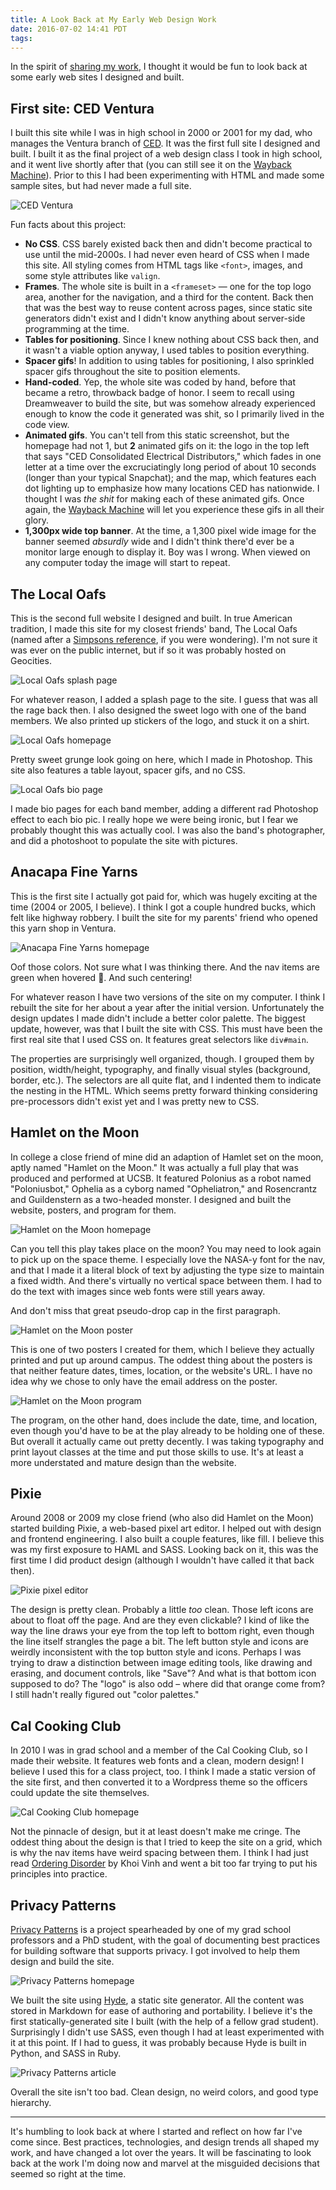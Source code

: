 ```yaml
---
title: A Look Back at My Early Web Design Work
date: 2016-07-02 14:41 PDT
tags:
---
```


In the spirit of [sharing my work](/2015/08/30/get-comfortable-sharing-shitty-work/), I thought it would be fun to look back at some early web sites I designed and built.

## First site: CED Ventura

I built this site while I was in high school in 2000 or 2001 for my dad, who manages the Ventura branch of [CED](http://www.cedcareers.com/). It was the first full site I designed and built. I built it as the final project of a web design class I took in high school, and it went live shortly after that (you can still see it on the [Wayback Machine](https://web.archive.org/web/20020123140629/http://www.cedventura.com/)). Prior to this I had been experimenting with HTML and made some sample sites, but had never made a full site.

![CED Ventura](/images/2016-07-02-a-look-back-at-my-early-web-design-work/1-ced.png)

Fun facts about this project:

- **No CSS**. CSS barely existed back then and didn't become practical to use until the mid-2000s. I had never even heard of CSS when I made this site. All styling comes from HTML tags like `<font>`, images, and some style attributes like `valign`.
- **Frames**. The whole site is built in a `<frameset>` — one for the top logo area, another for the navigation, and a third for the content. Back then that was the best way to reuse content across pages, since static site generators didn't exist and I didn't know anything about server-side programming at the time.
- **Tables for positioning**. Since I knew nothing about CSS back then, and it wasn't a viable option anyway, I used tables to position everything.
- **Spacer gifs**! In addition to using tables for positioning, I also sprinkled spacer gifs throughout the site to position elements.
- **Hand-coded**. Yep, the whole site was coded by hand, before that became a retro, throwback badge of honor. I seem to recall using Dreamweaver to build the site, but was somehow already experienced enough to know the code it generated was shit, so I primarily lived in the code view.
- **Animated gifs**. You can't tell from this static screenshot, but the homepage had not 1, but **2** animated gifs on it: the logo in the top left that says "CED Consolidated Electrical Distributors," which fades in one letter at a time over the excruciatingly long period of about 10 seconds (longer than your typical Snapchat); and the map, which features each dot lighting up to emphasize how many locations CED has nationwide. I thought I was _the shit_ for making each of these animated gifs. Once again, the [Wayback Machine](https://web.archive.org/web/20020123140629/http://www.cedventura.com/) will let you experience these gifs in all their glory.
- **1,300px wide top banner**. At the time, a 1,300 pixel wide image for the banner seemed _absurdly_ wide and I didn't think there'd ever be a monitor large enough to display it. Boy was I wrong. When viewed on any computer today the image will start to repeat.

## The Local Oafs

This is the second full website I designed and built. In true American tradition, I made this site for my closest friends' band, The Local Oafs (named after a [Simpsons reference](https://youtu.be/Lsnc5FFI5Dw?t=454), if you were wondering). I'm not sure it was ever on the public internet, but if so it was probably hosted on Geocities.

![Local Oafs splash page](/images/2016-07-02-a-look-back-at-my-early-web-design-work/2-oafs1.png)

For whatever reason, I added a splash page to the site. I guess that was all the rage back then. I also designed the sweet logo with one of the band members. We also printed up stickers of the logo, and stuck it on a shirt.

![Local Oafs homepage](/images/2016-07-02-a-look-back-at-my-early-web-design-work/2-oafs2.png)

Pretty sweet grunge look going on here, which I made in Photoshop. This site also features a table layout, spacer gifs, and no CSS.

![Local Oafs bio page](/images/2016-07-02-a-look-back-at-my-early-web-design-work/2-oafs3.png)

I made bio pages for each band member, adding a different rad Photoshop effect to each bio pic. I really hope we were being ironic, but I fear we probably thought this was actually cool. I was also the band's photographer, and did a photoshoot to populate the site with pictures.

## Anacapa Fine Yarns

This is the first site I actually got paid for, which was hugely exciting at the time (2004 or 2005, I believe). I think I got a couple hundred bucks, which felt like highway robbery. I built the site for my parents' friend who opened this yarn shop in Ventura.

![Anacapa Fine Yarns homepage](/images/2016-07-02-a-look-back-at-my-early-web-design-work/3-afy.png)

Oof those colors. Not sure what I was thinking there. And the nav items are green when hovered 😬. And such centering!

For whatever reason I have two versions of the site on my computer. I think I rebuilt the site for her about a year after the initial version. Unfortunately the design updates I made didn't include a better color palette. The biggest update, however, was that I built the site with CSS. This must have been the first real site that I used CSS on. It features great selectors like `div#main`.

The properties are surprisingly well organized, though. I grouped them by position, width/height, typography, and finally visual styles (background, border, etc.). The selectors are all quite flat, and I indented them to indicate the nesting in the HTML. Which seems pretty forward thinking considering pre-processors didn't exist yet and I was pretty new to CSS.

## Hamlet on the Moon

In college a close friend of mine did an adaption of Hamlet set on the moon, aptly named "Hamlet on the Moon." It was actually a full play that was produced and performed at UCSB. It featured Polonius as a robot named "Poloniusbot," Ophelia as a cyborg named "Opheliatron," and Rosencrantz and Guildenstern as a two-headed monster. I designed and built the website, posters, and program for them.

![Hamlet on the Moon homepage](/images/2016-07-02-a-look-back-at-my-early-web-design-work/4-hamlet-site.png)

Can you tell this play takes place on the moon? You may need to look again to pick up on the space theme. I especially love the NASA-y font for the nav, and that I made it a literal block of text by adjusting the type size to maintain a fixed width. And there's virtually no vertical space between them. I had to do the text with images since web fonts were still years away.

And don't miss that great pseudo-drop cap in the first paragraph.

![Hamlet on the Moon poster](/images/2016-07-02-a-look-back-at-my-early-web-design-work/4-hamlet-poster.png)

This is one of two posters I created for them, which I believe they actually printed and put up around campus. The oddest thing about the posters is that neither feature dates, times, location, or the website's URL. I have no idea why we chose to only have the email address on the poster.

![Hamlet on the Moon program](/images/2016-07-02-a-look-back-at-my-early-web-design-work/4-hamlet-program.png)

The program, on the other hand, does include the date, time, and location, even though you'd have to be at the play already to be holding one of these. But overall it actually came out pretty decently. I was taking typography and print layout classes at the time and put those skills to use. It's at least a more understated and mature design than the website.

## Pixie

Around 2008 or 2009 my close friend (who also did Hamlet on the Moon) started building Pixie, a web-based pixel art editor. I helped out with design and frontend engineering. I also built a couple features, like fill. I believe this was my first exposure to HAML and SASS. Looking back on it, this was the first time I did product design (although I wouldn't have called it that back then).

![Pixie pixel editor](/images/2016-07-02-a-look-back-at-my-early-web-design-work/5-pixie.png)

The design is pretty clean. Probably a little _too_ clean. Those left icons are about to float off the page. And are they even clickable? I kind of like the way the line draws your eye from the top left to bottom right, even though the line itself strangles the page a bit. The left button style and icons are weirdly inconsistent with the top button style and icons. Perhaps I was trying to draw a distinction between image editing tools, like drawing and erasing, and document controls, like "Save"? And what is that bottom icon supposed to do? The "logo" is also odd – where did that orange come from? I still hadn't really figured out "color palettes."

## Cal Cooking Club

In 2010 I was in grad school and a member of the Cal Cooking Club, so I made their website. It features web fonts and a clean, modern design! I believe I used this for a class project, too. I think I made a static version of the site first, and then converted it to a Wordpress theme so the officers could update the site themselves.

![Cal Cooking Club homepage](/images/2016-07-02-a-look-back-at-my-early-web-design-work/6-ccc.png)

Not the pinnacle of design, but it at least doesn't make me cringe. The oddest thing about the design is that I tried to keep the site on a grid, which is why the nav items have weird spacing between them. I think I had just read [Ordering Disorder](https://www.subtraction.com/2010/11/05/i-wrote-a-book/) by Khoi Vinh and went a bit too far trying to put his principles into practice.

## Privacy Patterns

[Privacy Patterns](http://privacypatterns.org) is a project spearheaded by one of my grad school professors and a PhD student, with the goal of documenting best practices for building software that supports privacy. I got involved to help them design and build the site.

![Privacy Patterns homepage](/images/2016-07-02-a-look-back-at-my-early-web-design-work/7-privacy1.png)

We built the site using [Hyde](http://hyde.github.io/), a static site generator. All the content was stored in Markdown for ease of authoring and portability. I believe it's the first statically-generated site I built (with the help of a fellow grad student). Surprisingly I didn't use SASS, even though I had at least experimented with it at this point. If I had to guess, it was probably because Hyde is built in Python, and SASS in Ruby.

![Privacy Patterns article](/images/2016-07-02-a-look-back-at-my-early-web-design-work/7-privacy2.png)

Overall the site isn't too bad. Clean design, no weird colors, and good type hierarchy.

---

It's humbling to look back at where I started and reflect on how far I've come since. Best practices, technologies, and design trends all shaped my work, and have changed a lot over the years. It will be fascinating to look back at the work I'm doing now and marvel at the misguided decisions that seemed so right at the time.
